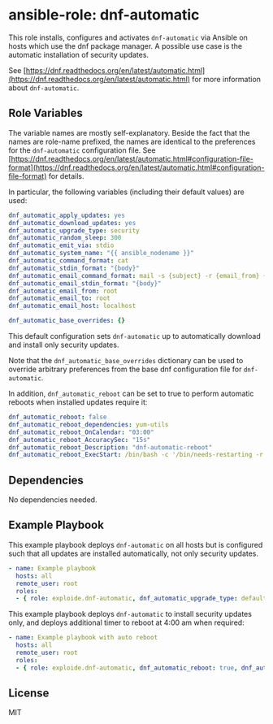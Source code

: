 # ansible-role: dnf-automatic

This role installs, configures and activates `dnf-automatic` via Ansible on hosts which use the dnf package manager. A possible use case is the automatic installation of security updates.

See [https://dnf.readthedocs.org/en/latest/automatic.html](https://dnf.readthedocs.org/en/latest/automatic.html) for more information about `dnf-automatic`.


## Role Variables

The variable names are mostly self-explanatory. Beside the fact that the names are role-name prefixed, the names are identical to the preferences for the `dnf-automatic` configuration file. See [https://dnf.readthedocs.org/en/latest/automatic.html#configuration-file-format](https://dnf.readthedocs.org/en/latest/automatic.html#configuration-file-format) for details.

In particular, the following variables (including their default values) are used:

```yaml
dnf_automatic_apply_updates: yes
dnf_automatic_download_updates: yes
dnf_automatic_upgrade_type: security
dnf_automatic_random_sleep: 300
dnf_automatic_emit_via: stdio
dnf_automatic_system_name: "{{ ansible_nodename }}"
dnf_automatic_command_format: cat
dnf_automatic_stdin_format: "{body}"
dnf_automatic_email_command_format: mail -s {subject} -r {email_from} {email_to}
dnf_automatic_email_stdin_format: "{body}"
dnf_automatic_email_from: root
dnf_automatic_email_to: root
dnf_automatic_email_host: localhost

dnf_automatic_base_overrides: {}
```

This default configuration sets `dnf-automatic` up to automatically download and install only security updates.

Note that the `dnf_automatic_base_overrides` dictionary can be used to override arbitrary preferences from the base dnf configuration file for `dnf-automatic`.

In addition, `dnf_automatic_reboot` can be set to true to perform automatic reboots when installed updates require it:

```yaml
dnf_automatic_reboot: false
dnf_automatic_reboot_dependencies: yum-utils
dnf_automatic_reboot_OnCalendar: "03:00"
dnf_automatic_reboot_AccuracySec: "15s"
dnf_automatic_reboot_Description: "dnf-automatic-reboot"
dnf_automatic_reboot_ExecStart: /bin/bash -c '/bin/needs-restarting -r || /sbin/reboot'
```


## Dependencies

No dependencies needed.


## Example Playbook

This example playbook deploys `dnf-automatic` on all hosts but is configured such that all updates are installed automatically, not only security updates.

```yaml
- name: Example playbook
  hosts: all
  remote_user: root
  roles:
  - { role: exploide.dnf-automatic, dnf_automatic_upgrade_type: default }
```

This example playbook deploys `dnf-automatic` to install security updates only, and deploys additional timer to reboot at 4:00 am when required:

```yaml
- name: Example playbook with auto reboot
  hosts: all
  remote_user: root
  roles:
  - { role: exploide.dnf-automatic, dnf_automatic_reboot: true, dnf_automatic_reboot_time: "04:00" }
```


## License

MIT
